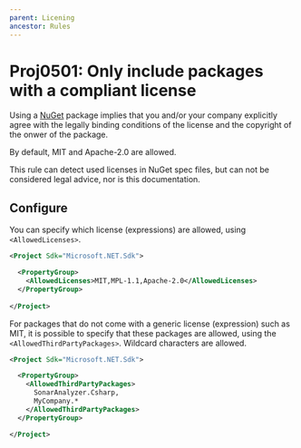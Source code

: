 ```yaml
---
parent: Licening
ancestor: Rules
---
```


# Proj0501: Only include packages with a compliant license
Using a [NuGet](https://www.nuget.org) package implies that you
and/or your company explicitly agree with the legally binding conditions of the
license and the copyright of the onwer of the package.

By default, MIT and Apache-2.0 are allowed.

This rule can detect used licenses in NuGet spec files, but can not be
considered legal advice, nor is this documentation.

## Configure
You can specify which license (expressions) are allowed, using `<AllowedLicenses>`.

``` xml
<Project Sdk="Microsoft.NET.Sdk">

  <PropertyGroup>
    <AllowedLicenses>MIT,MPL-1.1,Apache-2.0</AllowedLicenses>
  </PropertyGroup>
  
</Project>
```

For packages that do not come with a generic license (expression) such as MIT,
it is possible to specify that these packages are allowed, using the 
`<AllowedThirdPartyPackages>`. Wildcard characters are allowed.

``` xml
<Project Sdk="Microsoft.NET.Sdk">

  <PropertyGroup>
    <AllowedThirdPartyPackages>
      SonarAnalyzer.Csharp,
      MyCompany.*
    </AllowedThirdPartyPackages>
  </PropertyGroup>

</Project>
```

